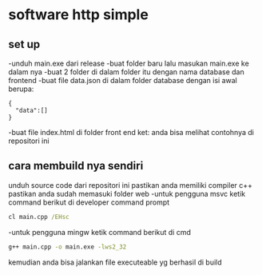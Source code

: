 # software http simple 
## set up
-unduh main.exe dari release
-buat folder baru lalu masukan main.exe ke dalam nya
-buat 2 folder di dalam folder itu dengan nama database dan frontend
-buat file data.json di dalam folder database dengan isi awal berupa:
```
{
  "data":[]
}
```
-buat file index.html di folder front end
ket:
  anda bisa melihat contohnya di repositori ini
## cara membuild nya sendiri
unduh source code dari repositori ini 
pastikan anda memiliki compiler c++
pastikan anda sudah memasuki folder web
-untuk pengguna msvc ketik command berikut di developer command prompt
```cmd
cl main.cpp /EHsc
```
-untuk pengguna mingw ketik command berikut di cmd
```cmd
g++ main.cpp -o main.exe -lws2_32
```
kemudian anda bisa jalankan file executeable yg berhasil di build
